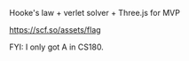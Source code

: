 Hooke's law + verlet solver + Three.js for MVP

https://scf.so/assets/flag

FYI: I only got A in CS180.
